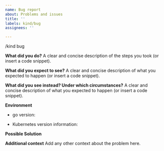 ```yaml
---
name: Bug report
about: Problems and issues
title: ''
labels: kind/bug
assignees: ''

---
```


<!-- STOP

* If this is an issue with some sort of runtime mechanics, it probably belongs in https://sigs.k8s.io/controller-runtime instead
* If this is an issue with CRD generation or webhook config generation, it probably belongs in sigs.k8s.io/controller-tools instead
* If this is an issue with scaffolding, or is definitely a cross repository effort, it probably belongs here.

-->

/kind bug

<!-- 
Thanks for filing an issue! Before hitting the button, please answer these questions.
Fill in as much of the template below as you can. If you leave out information, we can't help you as well.
-->

**What did you do?**
A clear and concise description of the steps you took (or insert a code snippet).

**What did you expect to see?**
A clear and concise description of what you expected to happen (or insert a code snippet).

**What did you see instead? Under which circumstances?**
A clear and concise description of what you expected to happen (or insert a code snippet).

**Environment**
* go version:

<!--- Insert the output of `go version` here -->

* Kubernetes version information:
<!--- Insert the output of `kubectl version` here -->

**Possible Solution**
<!--- Only if you have suggestions on a fix for the bug -->

**Additional context**
Add any other context about the problem here.
